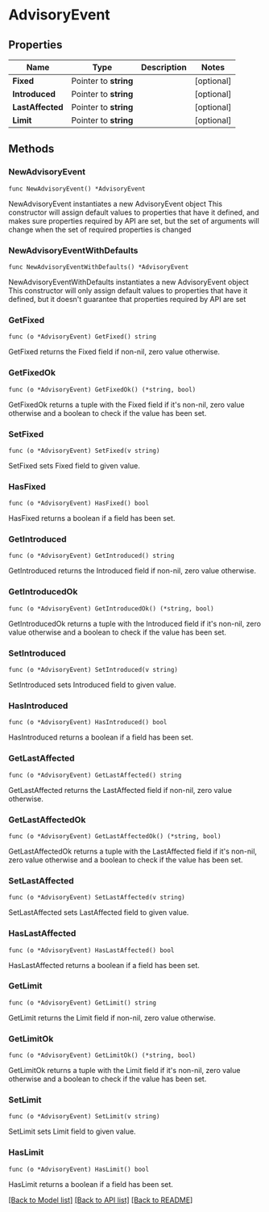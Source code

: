 # AdvisoryEvent

## Properties

Name | Type | Description | Notes
------------ | ------------- | ------------- | -------------
**Fixed** | Pointer to **string** |  | [optional] 
**Introduced** | Pointer to **string** |  | [optional] 
**LastAffected** | Pointer to **string** |  | [optional] 
**Limit** | Pointer to **string** |  | [optional] 

## Methods

### NewAdvisoryEvent

`func NewAdvisoryEvent() *AdvisoryEvent`

NewAdvisoryEvent instantiates a new AdvisoryEvent object
This constructor will assign default values to properties that have it defined,
and makes sure properties required by API are set, but the set of arguments
will change when the set of required properties is changed

### NewAdvisoryEventWithDefaults

`func NewAdvisoryEventWithDefaults() *AdvisoryEvent`

NewAdvisoryEventWithDefaults instantiates a new AdvisoryEvent object
This constructor will only assign default values to properties that have it defined,
but it doesn't guarantee that properties required by API are set

### GetFixed

`func (o *AdvisoryEvent) GetFixed() string`

GetFixed returns the Fixed field if non-nil, zero value otherwise.

### GetFixedOk

`func (o *AdvisoryEvent) GetFixedOk() (*string, bool)`

GetFixedOk returns a tuple with the Fixed field if it's non-nil, zero value otherwise
and a boolean to check if the value has been set.

### SetFixed

`func (o *AdvisoryEvent) SetFixed(v string)`

SetFixed sets Fixed field to given value.

### HasFixed

`func (o *AdvisoryEvent) HasFixed() bool`

HasFixed returns a boolean if a field has been set.

### GetIntroduced

`func (o *AdvisoryEvent) GetIntroduced() string`

GetIntroduced returns the Introduced field if non-nil, zero value otherwise.

### GetIntroducedOk

`func (o *AdvisoryEvent) GetIntroducedOk() (*string, bool)`

GetIntroducedOk returns a tuple with the Introduced field if it's non-nil, zero value otherwise
and a boolean to check if the value has been set.

### SetIntroduced

`func (o *AdvisoryEvent) SetIntroduced(v string)`

SetIntroduced sets Introduced field to given value.

### HasIntroduced

`func (o *AdvisoryEvent) HasIntroduced() bool`

HasIntroduced returns a boolean if a field has been set.

### GetLastAffected

`func (o *AdvisoryEvent) GetLastAffected() string`

GetLastAffected returns the LastAffected field if non-nil, zero value otherwise.

### GetLastAffectedOk

`func (o *AdvisoryEvent) GetLastAffectedOk() (*string, bool)`

GetLastAffectedOk returns a tuple with the LastAffected field if it's non-nil, zero value otherwise
and a boolean to check if the value has been set.

### SetLastAffected

`func (o *AdvisoryEvent) SetLastAffected(v string)`

SetLastAffected sets LastAffected field to given value.

### HasLastAffected

`func (o *AdvisoryEvent) HasLastAffected() bool`

HasLastAffected returns a boolean if a field has been set.

### GetLimit

`func (o *AdvisoryEvent) GetLimit() string`

GetLimit returns the Limit field if non-nil, zero value otherwise.

### GetLimitOk

`func (o *AdvisoryEvent) GetLimitOk() (*string, bool)`

GetLimitOk returns a tuple with the Limit field if it's non-nil, zero value otherwise
and a boolean to check if the value has been set.

### SetLimit

`func (o *AdvisoryEvent) SetLimit(v string)`

SetLimit sets Limit field to given value.

### HasLimit

`func (o *AdvisoryEvent) HasLimit() bool`

HasLimit returns a boolean if a field has been set.


[[Back to Model list]](../README.md#documentation-for-models) [[Back to API list]](../README.md#documentation-for-api-endpoints) [[Back to README]](../README.md)


